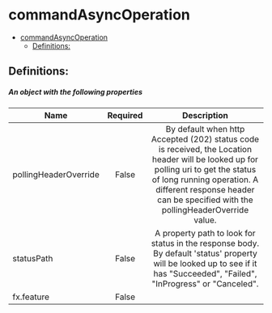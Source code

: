 <a name="commandasyncoperation"></a>
# commandAsyncOperation
* [commandAsyncOperation](#commandasyncoperation)
    * [Definitions:](#commandasyncoperation-definitions)

<a name="commandasyncoperation-definitions"></a>
## Definitions:
<a name="commandasyncoperation-definitions-an-object-with-the-following-properties"></a>
##### An object with the following properties
| Name | Required | Description
| ---|:--:|:--:|
|pollingHeaderOverride|False|By default when http Accepted (202) status code is received, the Location header will be looked up for polling uri to get the status of long running operation. A different response header can be specified with the pollingHeaderOverride value.
|statusPath|False|A property path to look for status in the response body. By default 'status' property will be looked up to see if it has "Succeeded", "Failed", "InProgress" or "Canceled".
|fx.feature|False|
